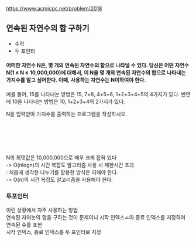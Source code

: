 https://www.acmicpc.net/problem/2018

## 연속된 자연수의 합 구하기
- 수학
- 두 포인터

#### 어떠한 자연수 N은, 몇 개의 연속된 자연수의 합으로 나타낼 수 있다. 당신은 어떤 자연수 N(1 ≤ N ≤ 10,000,000)에 대해서, 이 N을 몇 개의 연속된 자연수의 합으로 나타내는 가지수를 알고 싶어한다. 이때, 사용하는 자연수는 N이하여야 한다.

예를 들어, 15를 나타내는 방법은 15, 7+8, 4+5+6, 1+2+3+4+5의 4가지가 있다. 반면에 10을 나타내는 방법은 10, 1+2+3+4의 2가지가 있다.

N을 입력받아 가지수를 출력하는 프로그램을 작성하시오.

<br/><br/><br/>
<line/>
<br/><br/>
N의 최댓값은 10,000,000으로 매우 크게 잡혀 있다<br/>
-> O(nlogn)의 시간 복잡도 알고리즘 사용 시 제한시간 초과<br/>
: 처음에 생각한 나누기를 할용한 방식은 피해야 한다.<br/>
-> O(n)의 시간 복잡도 알고리즘을 사용해야 한다.<br/>
### 투포인터
이런 상황에서 자주 사용하는 방법<br/>
연속된 자여눗의 합을 구하는 것이 문제이니 시작 인덱스ㅗ아 종료 인덱스를 지정하여 연속된 수를 표현<br/>
시작 인덱스, 종료 인덱스를 두 포인터로 지정<br/>
